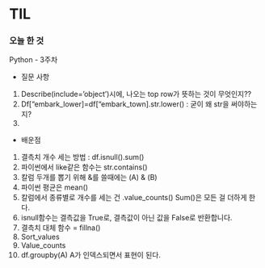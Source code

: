 # TIL

### 오늘 한 것 

Python - 3주차
-	질문 사항
1.	Describe(include=’object’)시에, 나오는 top row가 뜻하는 것이 무엇인지??
2.	Df[“embark_lower]=df[“embark_town].str.lower() : 굳이 왜 str을 써야하는지?
3.	
-	배운점
1.	결측치 개수 세는 방법 : df.isnull().sum()
2.	파이썬에서 like같은 함수는 str.contains()
3.	칼럼 두개를 뽑기 위해 &를 쓸때에는 (A) & (B)
4.	파이썬 평균은 mean()
5.	칼럼에서 종류별로 개수를 세는 건 .value_counts()
Sum()은 모든 걸 더하게 한다. 
6.	isnull함수는 결측값을 True로, 결측값이 아닌 값을 False로 반환합니다.
7.	결측치 대체 함수 = fillna()
8.	Sort_values
9.	Value_counts
10. df.groupby(A) A가 인덱스되면서 표현이 된다. 
